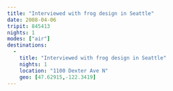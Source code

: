 ```yaml
---
title: "Interviewed with frog design in Seattle"
date: 2008-04-06
tripit: 845413
nights: 1
modes: ["air"]
destinations:
  -
    title: "Interviewed with frog design in Seattle"
    nights: 1
    location: "1100 Dexter Ave N"
    geo: [47.62915,-122.3419]
---
```



